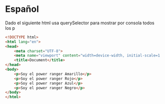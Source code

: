 # Español
Dado el siguiente html usa querySelector para mostrar por consola todos los p

```html
<!DOCTYPE html>
<html lang="en">
<head>
    <meta charset="UTF-8">
    <meta name="viewport" content="width=device-width, initial-scale=1.0">
    <title>Document</title>
</head>
<body>
    <p>Soy el power ranger Amarillo</p>
    <p>Soy el power ranger Rojo</p>
    <p>Soy el power ranger Azul</p>
    <p>Soy el power ranger Negro</p>
</body>
</html>
```